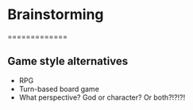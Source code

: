 # Brainstorming
=============

## Game style alternatives
* RPG
* Turn-based board game
* What perspective? God or character? Or both?!?!?!
